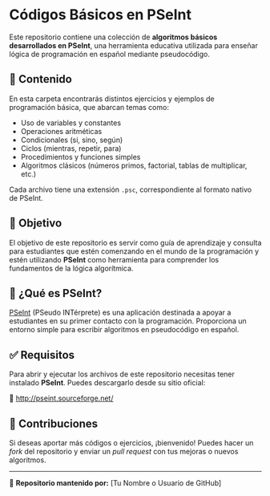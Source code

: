 # Códigos Básicos en PSeInt

Este repositorio contiene una colección de **algoritmos básicos desarrollados en PSeInt**, una herramienta educativa utilizada para enseñar lógica de programación en español mediante pseudocódigo.

## 📁 Contenido

En esta carpeta encontrarás distintos ejercicios y ejemplos de programación básica, que abarcan temas como:

- Uso de variables y constantes
- Operaciones aritméticas
- Condicionales (si, sino, según)
- Ciclos (mientras, repetir, para)
- Procedimientos y funciones simples
- Algoritmos clásicos (números primos, factorial, tablas de multiplicar, etc.)

Cada archivo tiene una extensión `.psc`, correspondiente al formato nativo de PSeInt.

## 🎯 Objetivo

El objetivo de este repositorio es servir como guía de aprendizaje y consulta para estudiantes que estén comenzando en el mundo de la programación y estén utilizando **PSeInt** como herramienta para comprender los fundamentos de la lógica algorítmica.

## 🚀 ¿Qué es PSeInt?

[PSeInt](http://pseint.sourceforge.net/) (PSeudo INTérprete) es una aplicación destinada a apoyar a estudiantes en su primer contacto con la programación. Proporciona un entorno simple para escribir algoritmos en pseudocódigo en español.

## ✅ Requisitos

Para abrir y ejecutar los archivos de este repositorio necesitas tener instalado **PSeInt**. Puedes descargarlo desde su sitio oficial:

🔗 http://pseint.sourceforge.net/

## 📌 Contribuciones

Si deseas aportar más códigos o ejercicios, ¡bienvenido! Puedes hacer un *fork* del repositorio y enviar un *pull request* con tus mejoras o nuevos algoritmos.

---

📘 **Repositorio mantenido por:** [Tu Nombre o Usuario de GitHub]

